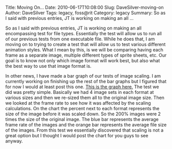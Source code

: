 Title: Moving On...
Date: 2010-06-17T10:08:00
Slug: DaveSilver-moving-on
Author: DaveSilver
Tags: legacy, foss@rit
Category: legacy
Summary: So as I said with previous entries, JT is working on making an all ... 

So as I said with previous entries, JT is working on making an all
encompassing test for file types. Essentially the test will allow us to run
all of our previous tests from one executable file. While he does that, I am
moving on to trying to create a test that will allow us to test various
different animation styles. What I mean by this, is we will be comparing
having each frame as a separate image, multiple different types of sprite
sheets, etc. Our goal is to know not only which image format will work best,
but also what the best way to use that image format is.

In other news, I have made a bar graph of our tests of image scaling. I am
currently working on finishing up the rest of the bar graphs but I figured
that for now I would at least post this one. [This is the graph
here.](http://img687.imageshack.us/img687/3299/scalingchart.png) The test we
did was pretty simple. Basically we had 4 image sets in each format at various
sizes and then we re-sized them all to the original image size. Then we looked
at the frame rate to see how it was affected by the scaling calculations. On
the chart the percent next to each format represents the size of the image
before it was scaled down. So the 200% images were 2 times the size of the
original image. The blue bar represents the average frame rate of the images
and the orange bar represents the average file size of the images. From this
test we essentially discovered that scaling is not a great option but I
thought I would post the chart for you guys to see anyway.

